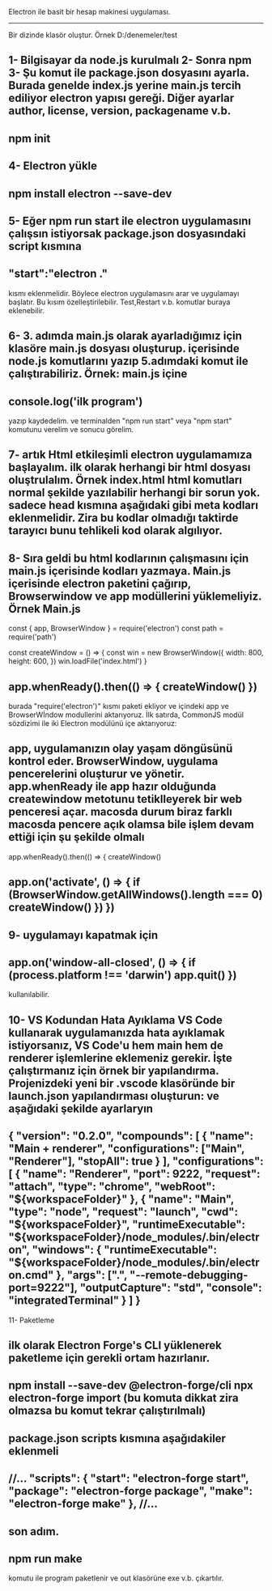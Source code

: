 Electron ile basit bir hesap makinesi uygulaması.

---------------------------------------------------
Bir dizinde klasör oluştur.
Örnek D:/denemeler/test

1- Bilgisayar da node.js kurulmalı
2- Sonra npm
3- Şu komut ile package.json dosyasını ayarla. Burada genelde index.js yerine main.js tercih ediliyor electron yapısı gereği.
Diğer ayarlar author, license, version, packagename v.b.
------------
npm init
------------

4- Electron yükle
------------
npm install electron --save-dev
-----------

5- Eğer npm run start ile electron uygulamasını çalışsın istiyorsak
package.json dosyasındaki script kısmına
-----------
"start":"electron ."
----------
kısmı eklenmelidir. Böylece electron uygulamasını arar ve uygulamayı başlatır. Bu kısım özelleştirilebilir.
Test,Restart v.b. komutlar buraya eklenebilir.

6- 3. adımda main.js olarak ayarladığımız için klasöre main.js dosyası oluşturup. içerisinde node.js komutlarını yazıp 5.adımdaki komut ile çalıştırabiliriz.
Örnek: main.js içine
--------------
console.log('ilk program')
---------------
yazıp kaydedelim. ve terminalden "npm run start" veya "npm start" komutunu verelim ve sonucu görelim.


7- artık Html etkileşimli electron uygulamamıza başlayalım.
ilk olarak herhangi bir html dosyası oluştrulalım. Örnek index.html
html komutları normal şekilde yazılabilir herhangi bir sorun yok. sadece head kısmına aşağıdaki gibi meta kodları eklenmelidir.
Zira bu kodlar olmadığı taktirde tarayıcı bunu tehlikeli kod olarak algılıyor.
-------------------
 <meta
      http-equiv="Content-Security-Policy"
      content="default-src 'self'; script-src 'self'"
    />
 <meta
      http-equiv="X-Content-Security-Policy"
      content="default-src 'self'; script-src 'self'"
    />
---------------------------

8- Sıra geldi bu html kodlarının çalışmasını için main.js içerisinde kodları yazmaya.
Main.js içerisinde electron paketini çağırıp, Browserwindow ve app modüllerini yüklemeliyiz. Örnek Main.js
---------------------------------
const { app, BrowserWindow } = require('electron')
const path = require('path')

const createWindow = () => {
    const win = new BrowserWindow({
        width: 800,
        height: 600,
    })
    win.loadFile('index.html')
}

app.whenReady().then(() => {
    createWindow()
})
------------------------------
burada "require('electron')" kısmı paketi ekliyor ve içindeki app ve BrowserWİndow modullerini aktarıyoruz.
İlk satırda, CommonJS modül sözdizimi ile iki Electron modülünü içe aktarıyoruz:

app, uygulamanızın olay yaşam döngüsünü kontrol eder.
BrowserWindow, uygulama pencerelerini oluşturur ve yönetir.
app.whenReady ile app hazır olduğunda createwindow metotunu tetiklleyerek bir web penceresi açar.
macosda durum biraz farklı macosda pencere açık olamsa bile işlem devam ettiği için 
şu şekilde olmalı
-------------------------
app.whenReady().then(() => {
  createWindow()

  app.on('activate', () => {
    if (BrowserWindow.getAllWindows().length === 0) createWindow()
  })
})
---------------------------------

9- uygulamayı kapatmak için 
----------------
app.on('window-all-closed', () => {
  if (process.platform !== 'darwin') app.quit()
})
--------------------
kullanılabilir.

10- VS Kodundan Hata Ayıklama
VS Code kullanarak uygulamanızda hata ayıklamak istiyorsanız, VS Code'u hem main hem de renderer işlemlerine eklemeniz gerekir. İşte çalıştırmanız için örnek bir yapılandırma. Projenizdeki yeni bir .vscode klasöründe bir launch.json yapılandırması oluşturun:
ve aşağıdaki şekilde ayarlaryın
-----------------------------
{
  "version": "0.2.0",
  "compounds": [
    {
      "name": "Main + renderer",
      "configurations": ["Main", "Renderer"],
      "stopAll": true
    }
  ],
  "configurations": [
    {
      "name": "Renderer",
      "port": 9222,
      "request": "attach",
      "type": "chrome",
      "webRoot": "${workspaceFolder}"
    },
    {
      "name": "Main",
      "type": "node",
      "request": "launch",
      "cwd": "${workspaceFolder}",
      "runtimeExecutable": "${workspaceFolder}/node_modules/.bin/electron",
      "windows": {
        "runtimeExecutable": "${workspaceFolder}/node_modules/.bin/electron.cmd"
      },
      "args": [".", "--remote-debugging-port=9222"],
      "outputCapture": "std",
      "console": "integratedTerminal"
    }
  ]
}
---------------------------------------

11- Paketleme

ilk olarak Electron Forge's CLI yüklenerek paketleme için gerekli ortam hazırlanır.
----------------
npm install --save-dev @electron-forge/cli
npx electron-forge import   (bu komuta dikkat zira olmazsa bu komut tekrar çalıştırılmalı)
--------------------------

package.json scripts kısmına aşağıdakiler eklenmeli
---------------------------------------
  //...
  "scripts": {
    "start": "electron-forge start",
    "package": "electron-forge package",
    "make": "electron-forge make"
  },
  //...
------------------------------------------------

son adım.
---------------
npm run make
---------------
komutu ile program paketlenir ve out klasörüne exe v.b. çıkartılır.







